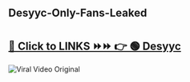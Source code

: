 
 ## Desyyc-Only-Fans-Leaked

# <h2><a href="https://clipsfans.com/Desyyc&ref=git">🔗 Click to LINKS ⏩⏩ 👉 🟢 Desyyc </a></h2>

<a href="https://clipsfans.com/Desyyc&ref=git" rel="nofollow" data-target="animated-image.originalLink"><img src="https://i.ibb.co.com/xMMVF88/686577567.gif" alt="Viral Video Original" style="max-width: 100%; display: inline-block;" data-target="animated-image.originalImage"></a>
